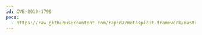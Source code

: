 ```yaml
---
id: CVE-2010-1799
pocs:
  - https://raw.githubusercontent.com/rapid7/metasploit-framework/master/modules/exploits/windows/browser/apple_quicktime_smil_debug.rb
---
```

